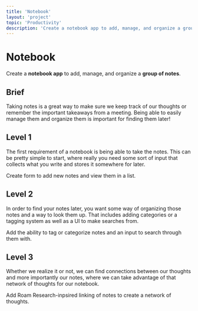 ```yaml
---
title: 'Notebook'
layout: 'project'
topic: 'Productivity'
description: 'Create a notebook app to add, manage, and organize a group of notes.'
---
```



# Notebook

Create a <strong className="color-blue">notebook app</strong> to add, manage, and organize a <strong className="color-purple">group of notes</strong>.

## Brief

Taking notes is a great way to make sure we keep track of our thoughts or remember the important takeaways from a meeting. Being able to easily manage them and organize them is important for finding them later!

## Level 1

The first requirement of a notebook is being able to take the notes. This can be pretty simple to start, where really you need some sort of input that collects what you write and stores it somewhere for later.

Create form to add new notes and view them in a list.

## Level 2

In order to find your notes later, you want some way of organizing those notes and a way to look them up. That includes adding categories or a tagging system as well as a UI to make searches from.

Add the ability to tag or categorize notes and an input to search through them with.

## Level 3

Whether we realize it or not, we can find connections between our thoughts and more importantly our notes, where we can take advantage of that network of thoughts for our notebook.

Add Roam Research-inpsired linking of notes to create a network of thoughts.


